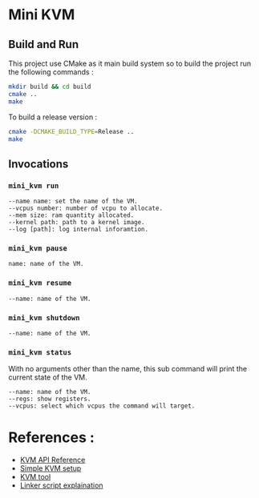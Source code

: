 # Mini KVM

## Build and Run

This project use CMake as it main build system so to build the project run the following commands :

```sh
mkdir build && cd build 
cmake ..
make
```

To build a release version :
```sh
cmake -DCMAKE_BUILD_TYPE=Release ..
make
```

## Invocations 

### `mini_kvm run`

```
--name name: set the name of the VM.
--vcpus number: number of vcpu to allocate.
--mem size: ram quantity allocated.
--kernel path: path to a kernel image.
--log [path]: log internal inforamtion.
```

### `mini_kvm pause`

```
name: name of the VM.
```

### `mini_kvm resume`

```
--name: name of the VM.
```

### `mini_kvm shutdown`

```
--name: name of the VM.
```

### `mini_kvm status`

With no arguments other than the name, this sub command will print the current state of the VM.

```
--name: name of the VM.
--regs: show registers.
--vcpus: select which vcpus the command will target.
```

# References :

- [KVM API Reference](https://www.kernel.org/doc/html/latest/virt/kvm/api.html)
- [Simple KVM setup](https://github.com/soulxu/kvmsample)
- [KVM tool](https://github.com/kvmtool/kvmtool)
- [Linker script explaination](https://jsandler18.github.io/explanations/linker_ld.html)
